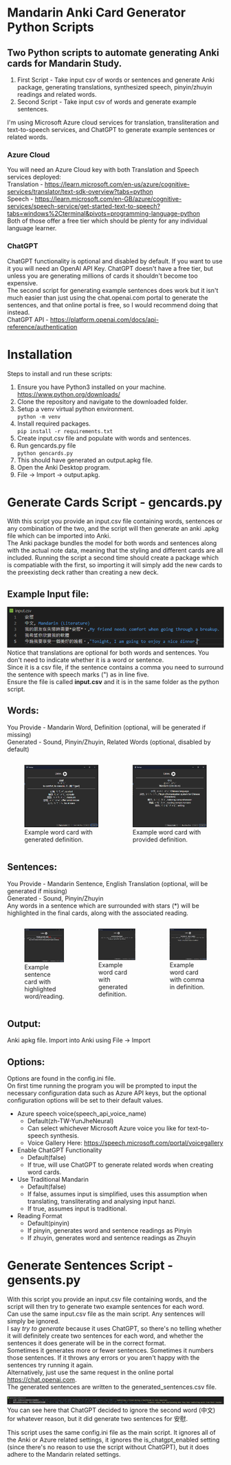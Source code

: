 # Mandarin Anki Card Generator Python Scripts
## Two Python scripts to automate generating Anki cards for Mandarin Study.

1. First Script - Take input csv of words or sentences and generate Anki package, generating translations, synthesized speech, pinyin/zhuyin readings and related words.  
2. Second Script - Take input csv of words and generate example sentences.

I'm using Microsoft Azure cloud services for translation, transliteration and text-to-speech services, and ChatGPT to generate example sentences or related words.  

### Azure Cloud
You will need an Azure Cloud key with both Translation and Speech services deployed:  
Translation - https://learn.microsoft.com/en-us/azure/cognitive-services/translator/text-sdk-overview?tabs=python  
Speech - https://learn.microsoft.com/en-GB/azure/cognitive-services/speech-service/get-started-text-to-speech?tabs=windows%2Cterminal&pivots=programming-language-python  
Both of those offer a free tier which should be plenty for any individual language learner.

### ChatGPT
ChatGPT functionality is optional and disabled by default. If you want to use it you will need an OpenAI API Key. ChatGPT doesn't have a free tier, but unless you are generating millions of cards it shouldn't become too expensive.  
The second script for generating example sentences does work but it isn't much easier than just using the chat.openai.com portal to generate the sentences, and that online portal is free, so I would recommend doing that instead.  
ChatGPT API - https://platform.openai.com/docs/api-reference/authentication  

# Installation
Steps to install and run these scripts:  
1. Ensure you have Python3 installed on your machine. https://www.python.org/downloads/
2. Clone the repository and navigate to the downloaded folder.
3. Setup a venv virtual python environment.  
    `python -m venv`
4. Install required packages.  
    `pip install -r requirements.txt`
5. Create input.csv file and populate with words and sentences.
6. Run gencards.py file  
    `python gencards.py`
7. This should have generated an output.apkg file.
8. Open the Anki Desktop program.
9. File -> Import -> output.apkg.

# Generate Cards Script - gencards.py
With this script you provide an input.csv file containing words, sentences or any combination of the two, and the script will then generate an anki .apkg file which can be imported into Anki.  
The Anki package bundles the model for both words and sentences along with the actual note data, meaning that the styling and different cards are all included. Running the script a second time should create a package which is compatiable with the first, so importing it will simply add the new cards to the preexisting deck rather than creating a new deck.

## Example Input file:  
![Example Input csv!](/assets/ExampleInput.png)  
Notice that translations are optional for both words and sentences. You don't need to indicate whether it is a word or sentence.  
Since it is a csv file, if the sentence contains a comma you need to surround the sentence with speech marks (") as in line five.  
Ensure the file is called **input.csv** and it is in the same folder as the python script.

## Words:  
You Provide - Mandarin Word, Definition (optional, will be generated if missing)  
Generated - Sound, Pinyin/Zhuyin, Related Words (optional, disabled by default)  
<div style='display: flex;'>
    <figure>
        <img src='assets/FirstWordExample.png' width='400'>
        <figcaption>Example word card with generated definition.</figcaption>
    </figure>
    <figure>
        <img src='assets/SecondWordExample.png' width='400'>
        <figcaption>Example word card with provided definition.</figcaption>
    </figure>
</div>

## Sentences:
You Provide - Mandarin Sentence, English Translation (optional, will be generated if missing)  
Generated - Sound, Pinyin/Zhuyin  
Any words in a sentence which are surrounded with stars (*) will be highlighted in the final cards, along with the associated reading.  
<div style='display: flex;'>
    <figure>
        <img src='assets/FirstSentenceExample.png' width='400'>
        <figcaption>Example sentence card with highlighted word/reading.</figcaption>
    </figure>
    <figure>
        <img src='assets/SecondSentenceExample.png' width='400'>
        <figcaption>Example word card with generated definition.</figcaption>
    </figure>
    <figure>
        <img src='assets/ThirdSentenceExample.png' width='400'>
        <figcaption>Example word card with comma in definition.</figcaption>
    </figure>
</div>

## Output:
Anki apkg file. Import into Anki using File -> Import

## Options:
Options are found in the config.ini file.  
On first time running the program you will be prompted to input the necessary configuration data such as Azure API keys, but the optional configuration options will be set to their default values.  
- Azure speech voice(speech_api_voice_name) 
  - Default(zh-TW-YunJheNeural)
  - Can select whichever Microsoft Azure voice you like for text-to-speech synthesis.
  - Voice Gallery Here: https://speech.microsoft.com/portal/voicegallery
- Enable ChatGPT Functionality
  - Default(false)
  - If true, will use ChatGPT to generate related words when creating word cards.
- Use Traditional Mandarin
  - Default(false)
  - If false, assumes input is simplified, uses this assumption when translating, transliterating and analysing input hanzi.
  - If true, assumes input is traditional.
- Reading Format
  - Default(pinyin)
  - If pinyin, generates word and sentence readings as Pinyin
  - If zhuyin, generates word and sentence readings as Zhuyin

# Generate Sentences Script - gensents.py
With this script you provide an input.csv file containing words, and the script will then try to generate two example sentences for each word.  
Can use the same input.csv file as the main script. Any sentences will simply be ignored.  
I say *try to generate* because it uses ChatGPT, so there's no telling whether it will definitely create two sentences for each word, and whether the sentences it does generate will be in the correct format.  
Sometimes it generates more or fewer sentences. Sometimes it numbers those sentences. If it throws any errors or you aren't happy with the sentences try running it again.  
Alternatively, just use the same request in the online portal https://chat.openai.com.  
The generated sentences are written to the generated_sentences.csv file.

![Example Generated Sentence](assets/ExampleGeneratedSentences.png)  
You can see here that ChatGPT decided to ignore the second word (中文) for whatever reason, but it did generate two sentences for 安慰.

This script uses the same config.ini file as the main script. It ignores all of the Anki or Azure related settings, it ignores the is_chatgpt_enabled setting (since there's no reason to use the script without ChatGPT), but it does adhere to the Mandarin related settings.
